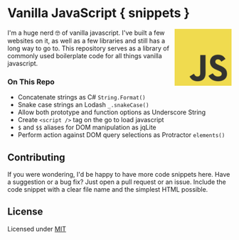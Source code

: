 # Vanilla JavaScript { snippets }

[<img align="right" alt="JavaScript" width="128rem" src="https://raw.githubusercontent.com/github/explore/80688e429a7d4ef2fca1e82350fe8e3517d3494d/topics/javascript/javascript.png"  />][js-topics]

I'm a huge nerd :nerd_face: of vanilla javascript. I've built a few websites on it, as well as a few libraries and still has a long way to go to. This repository serves as a library of commonly used boilerplate code for all things vanilla javascript.

### On This Repo

- Concatenate strings as C# `String.Format()`
- Snake case strings an Lodash `_.snakeCase()`
- Allow both prototype and function options as Underscore String
- Create `<script />` tag on the go to load javascript
- `$` and `$$` aliases for DOM manipulation as jqLite
- Perform action against DOM query selections as Protractor `elements()`

## Contributing

If you were wondering, I'd be happy to have more code snippets here. Have a suggestion or a bug fix? Just open a pull request or an issue. Include the code snippet with a clear file name and the simplest HTML possible.

## License

Licensed under [MIT](LICENSE)

[js-topics]: https://github.com/topics/javascript?l=javascript